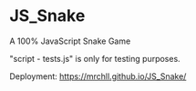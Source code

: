 # JS_Snake
A 100% JavaScript Snake Game

"script - tests.js" is only for testing purposes.

Deployment: https://mrchll.github.io/JS_Snake/
